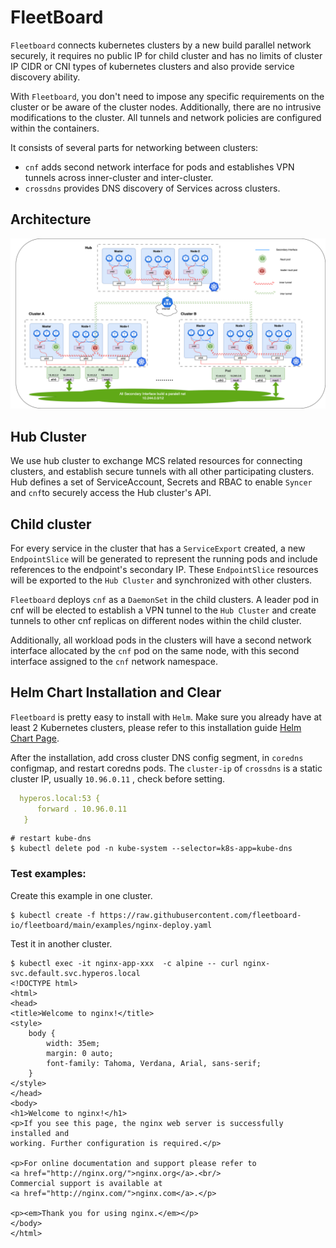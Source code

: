 # FleetBoard

`Fleetboard` connects kubernetes clusters by a new build parallel network securely, it requires no public IP for
child cluster and has no limits of cluster IP CIDR or CNI types of kubernetes clusters and also
provide service discovery ability.

With ``Fleetboard``, you don't need to impose any specific requirements on the cluster or be aware of the cluster nodes. 
Additionally, there are no intrusive modifications to the cluster. All tunnels and network policies are configured 
within the containers.

It consists of several parts for networking between clusters:

- `cnf` adds second network interface for pods and establishes VPN tunnels across inner-cluster and inter-cluster.
- `crossdns` provides DNS discovery of Services across clusters.

## Architecture

![](doc/pic/arch.png "topology")

## Hub Cluster

We use hub cluster to exchange MCS related resources for connecting clusters, and establish secure tunnels with
all other participating clusters. Hub defines a set of ServiceAccount, Secrets and RBAC to enable `Syncer` and
`cnf`to securely access the Hub cluster's API.

## Child cluster

For every service in the cluster that has a `ServiceExport` created, a new `EndpointSlice` will be generated to represent
the running pods and include references to the endpoint's secondary IP. These `EndpointSlice` resources will be exported
to the `Hub Cluster` and synchronized with other clusters.

``Fleetboard`` deploys ``cnf`` as a `DaemonSet` in the child clusters. A leader pod in cnf will be elected to establish
a VPN tunnel to the `Hub Cluster` and create tunnels to other cnf replicas on different nodes within the child cluster.

Additionally, all workload pods in the clusters will have a second network interface allocated by the ``cnf`` pod on the
same node, with this second interface assigned to the ``cnf`` network namespace.

## Helm Chart Installation and Clear

`Fleetboard` is pretty easy to install with `Helm`. Make sure you already have at least 2 Kubernetes clusters,
please refer to this installation guide [Helm Chart Page](https://fleetboard-io.github.io/fleetboard-charts/).

After the installation, add cross cluster DNS config segment, in `coredns` configmap, and restart coredns pods.
The `cluster-ip` of `crossdns` is a static cluster IP, usually `10.96.0.11` , check before setting.
  ```yaml
    hyperos.local:53 {
        forward . 10.96.0.11
     }
  ```
  ```shell
  # restart kube-dns
  $ kubectl delete pod -n kube-system --selector=k8s-app=kube-dns
  ```

### Test examples:
Create this example in one cluster.
  ```shell
  $ kubectl create -f https://raw.githubusercontent.com/fleetboard-io/fleetboard/main/examples/nginx-deploy.yaml
  ```
Test it in another cluster.
  ```shell
  $ kubectl exec -it nginx-app-xxx  -c alpine -- curl nginx-svc.default.svc.hyperos.local
  <!DOCTYPE html>
  <html>
  <head>
  <title>Welcome to nginx!</title>
  <style>
      body {
          width: 35em;
          margin: 0 auto;
          font-family: Tahoma, Verdana, Arial, sans-serif;
      }
  </style>
  </head>
  <body>
  <h1>Welcome to nginx!</h1>
  <p>If you see this page, the nginx web server is successfully installed and
  working. Further configuration is required.</p>
  
  <p>For online documentation and support please refer to
  <a href="http://nginx.org/">nginx.org</a>.<br/>
  Commercial support is available at
  <a href="http://nginx.com/">nginx.com</a>.</p>
  
  <p><em>Thank you for using nginx.</em></p>
  </body>
  </html>
  ```



